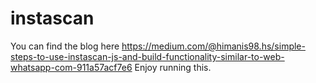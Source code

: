 # instascan

You can find the blog here https://medium.com/@himanis98.hs/simple-steps-to-use-instascan-js-and-build-functionality-similar-to-web-whatsapp-com-911a57acf7e6 
Enjoy running this. 
